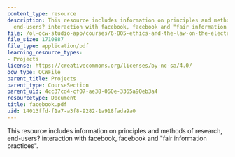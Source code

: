 ```yaml
---
content_type: resource
description: This resource includes information on principles and methods of research,
  end-users? interaction with facebook, facebook and "fair information practices".
file: /ol-ocw-studio-app/courses/6-805-ethics-and-the-law-on-the-electronic-frontier-fall-2005/14013ffdf1a7a3f892821a918fada9a0_facebook.pdf
file_size: 1710887
file_type: application/pdf
learning_resource_types:
- Projects
license: https://creativecommons.org/licenses/by-nc-sa/4.0/
ocw_type: OCWFile
parent_title: Projects
parent_type: CourseSection
parent_uid: 4cc37cd4-cf07-ae38-060e-3365a90eb3a4
resourcetype: Document
title: facebook.pdf
uid: 14013ffd-f1a7-a3f8-9282-1a918fada9a0
---
```

This resource includes information on principles and methods of research, end-users? interaction with facebook, facebook and "fair information practices".